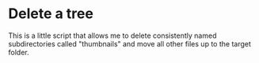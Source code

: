 # Delete a tree

This is a little script that allows me to delete consistently named subdirectories called "thumbnails" and move all other files up to the target folder.
